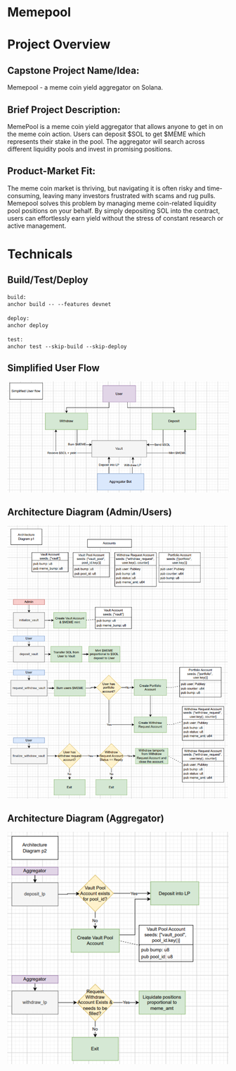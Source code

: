 # Memepool

# Project Overview

## Capstone Project Name/Idea:

Memepool - a meme coin yield aggregator on Solana.

## Brief Project Description:

MemePool is a meme coin yield aggregator that allows anyone to get in on the meme coin action. Users can deposit $SOL to get $MEME which represents their stake in the pool. The aggregator will search across different liquidity pools and invest in promising positions.

## Product-Market Fit:
The meme coin market is thriving, but navigating it is often risky and time-consuming, leaving many investors frustrated with scams and rug pulls. Memepool solves this problem by managing meme coin-related liquidity pool positions on your behalf. By simply depositing SOL into the contract, users can effortlessly earn yield without the stress of constant research or active management. 


# Technicals

## Build/Test/Deploy
```build devnet:
build:
anchor build -- --features devnet 

deploy:
anchor deploy

test:
anchor test --skip-build --skip-deploy
```

## Simplified User Flow
![User Flow](simplified_user_flow_meme.png)

## Architecture Diagram (Admin/Users)
![Arch1](arch_diagram_meme_p1.png)

## Architecture Diagram (Aggregator)
![Arch2](arch_diagram_meme_p2.png)
